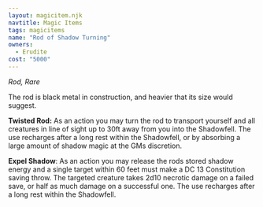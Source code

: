 ```yaml
---
layout: magicitem.njk
navtitle: Magic Items
tags: magicitems
name: "Rod of Shadow Turning"
owners:
  - Erudite
cost: "5000"
---
```


_Rod, Rare_

The rod is black metal in construction, and heavier that its size would suggest.

**Twisted Rod:** As an action you may turn the rod to transport yourself and all creatures in line of sight up to 30ft away from you into the Shadowfell. The use recharges after a long rest within the Shadowfell, or by absorbing a large amount of shadow magic at the GMs discretion.

**Expel Shadow**: As an action you may release the rods stored shadow energy and a single target within 60 feet must make a DC 13 Constitution saving throw. The targeted creature takes 2d10 necrotic damage on a failed save, or half as much damage on a successful one. The use recharges after a long rest within the Shadowfell.